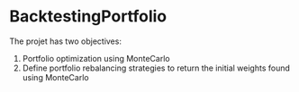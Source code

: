 # BacktestingPortfolio

The projet has two objectives:

  1. Portfolio optimization using MonteCarlo
  2. Define portfolio rebalancing strategies to return the initial weights found using MonteCarlo
